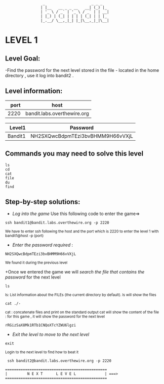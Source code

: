                      _                     _ _ _
                    | |__   __ _ _ __   __| (_) |_
                    | '_ \ / _` | '_ \ / _` | | __|
                    | |_) | (_| | | | | (_| | | |_
                    |_.__/ \__,_|_| |_|\__,_|_|\__|  



# LEVEL 1

## Level Goal:

-Find the password for the next level stored in the file *-* located in the home directory  , use it log into bandit2 .

## Level information:

| port |             host               |
|-----:|--------------------------------|
| 2220 |  bandit.labs.overthewire.org   |

| Level1 |  Password                             |
|-------:|---------------------------------------|
| Bandit1| NH2SXQwcBdpmTEzi3bvBHMM9H66vVXjL      |

## Commands you may need to solve this level

```
ls
cd
cat
file
du
find
```

## Step-by-step solutions:

+ *Log into the game* 
 Use this following code to enter the game=>
```
ssh bandit1@bandit.labs.overthewire.org -p 2220
```
<sub>We have to enter ssh following the host and the port which is 2220 to enter the level 1 with bandit1@host -p (port)</sub>

+ *Enter the password required* : 
```
NH2SXQwcBdpmTEzi3bvBHMM9H66vVXjL
```
<sub>We found it during the previous level</sub>

+Once we entered the game we will *search the file that contains the password* for the next level
```
ls
```
<sub>
  ls: List information about the FILEs (the current directory by default).
  ls will show the files
</sub>

``` 
cat ./-
```
<sub>
  cat :  concatenate files and print on the standard output
  cat will show the content of the file : for this game , it will show the password for the next level
</sub>

``` 
rRGizSaX8Mk1RTb1CNQoXTcYZWU6lgzi

```

+ *Exit the level to move to the next level*
```
exit

```
<sub>Login to the next level to find how to beat it</sub>
```
 ssh bandit2@bandit.labs.overthewire.org -p 2220

```
```
==============================================
|         N E X T      L E V E L             | ===>
==============================================    
```
